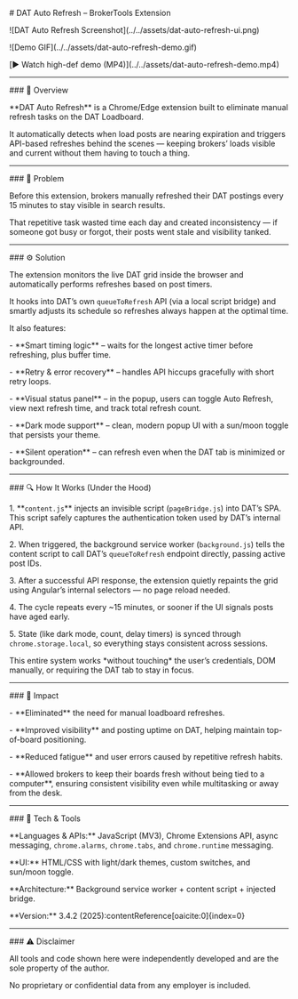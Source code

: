 ﻿\# DAT Auto Refresh – BrokerTools Extension



!\[DAT Auto Refresh Screenshot](../../assets/dat-auto-refresh-ui.png)

!\[Demo GIF](../../assets/dat-auto-refresh-demo.gif)



\[▶️ Watch high-def demo (MP4)](../../assets/dat-auto-refresh-demo.mp4)



---



\### 🚀 Overview

\*\*DAT Auto Refresh\*\* is a Chrome/Edge extension built to eliminate manual refresh tasks on the DAT Loadboard.  

It automatically detects when load posts are nearing expiration and triggers API-based refreshes behind the scenes — keeping brokers’ loads visible and current without them having to touch a thing.



---



\### 🧩 Problem

Before this extension, brokers manually refreshed their DAT postings every 15 minutes to stay visible in search results.  

That repetitive task wasted time each day and created inconsistency — if someone got busy or forgot, their posts went stale and visibility tanked.



---



\### ⚙️ Solution

The extension monitors the live DAT grid inside the browser and automatically performs refreshes based on post timers.  

It hooks into DAT’s own `queueToRefresh` API (via a local script bridge) and smartly adjusts its schedule so refreshes always happen at the optimal time.



It also features:

\- \*\*Smart timing logic\*\* – waits for the longest active timer before refreshing, plus buffer time.  

\- \*\*Retry \& error recovery\*\* – handles API hiccups gracefully with short retry loops.  

\- \*\*Visual status panel\*\* – in the popup, users can toggle Auto Refresh, view next refresh time, and track total refresh count.  

\- \*\*Dark mode support\*\* – clean, modern popup UI with a sun/moon toggle that persists your theme.  

\- \*\*Silent operation\*\* – can refresh even when the DAT tab is minimized or backgrounded.



---



\### 🔍 How It Works (Under the Hood)

1\. \*\*`content.js`\*\* injects an invisible script (`pageBridge.js`) into DAT’s SPA. This script safely captures the authentication token used by DAT’s internal API.  

2\. When triggered, the background service worker (`background.js`) tells the content script to call DAT’s `queueToRefresh` endpoint directly, passing active post IDs.

3\. After a successful API response, the extension quietly repaints the grid using Angular’s internal selectors — no page reload needed.

4\. The cycle repeats every ~15 minutes, or sooner if the UI signals posts have aged early.

5\. State (like dark mode, count, delay timers) is synced through `chrome.storage.local`, so everything stays consistent across sessions.



This entire system works \*without touching\* the user’s credentials, DOM manually, or requiring the DAT tab to stay in focus.



---



\### 🧠 Impact

\- \*\*Eliminated\*\* the need for manual loadboard refreshes.  

\- \*\*Improved visibility\*\* and posting uptime on DAT, helping maintain top-of-board positioning.  

\- \*\*Reduced fatigue\*\* and user errors caused by repetitive refresh habits.  

\- \*\*Allowed brokers to keep their boards fresh without being tied to a computer\*\*, ensuring consistent visibility even while multitasking or away from the desk.



---



\### 🧰 Tech \& Tools

\*\*Languages \& APIs:\*\* JavaScript (MV3), Chrome Extensions API, async messaging, `chrome.alarms`, `chrome.tabs`, and `chrome.runtime` messaging.  

\*\*UI:\*\* HTML/CSS with light/dark themes, custom switches, and sun/moon toggle.  

\*\*Architecture:\*\* Background service worker + content script + injected bridge.  

\*\*Version:\*\* 3.4.2 (2025):contentReference\[oaicite:0]{index=0}  



---



\### ⚠️ Disclaimer

All tools and code shown here were independently developed and are the sole property of the author.  

No proprietary or confidential data from any employer is included.



